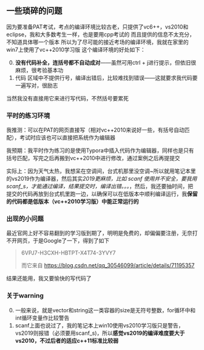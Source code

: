 ## 一些琐碎的问题

因为要准备PAT考试，考点的编译环境比较古老，只提供了vc6++，vs2010和eclipse，我和大多数考生一样，也是要用cpp考试的
而且提供的信息不太充分，不知道具体哪一个版本
所以为了尽可能的接近考场的编译环境，我就在家里的win7上使用了vc++2010学习版
这个编译环境的好处如下：

0. **没有代码补全，连括号都不自动成对**——虽然可用ctrl + j进行提示，但依旧很麻烦，很考验基本功
1. 代码 区域中不提供行号，编译出错后，比较难找到错误——这就要求我代码要一遍写对，很励志

当然我没有直接用它来进行写代码，不然括号要累死

### 平时的练习环境

我推测：可以在PAT的网页直接写（相对vc++2010来说好一些，有括号自动匹配），考试时应该也可以直接把系统作为编辑器

我预期：我平时作为练习的是使用Typora中插入代码作为编辑器，同样也是只有括号匹配，写完之后再搬到vc++2010中进行修改，通过案例之后再提提交

实际上：因为天气太热，我想呆在空调间，台式机那里没空调~所以就用笔记本里的vs2019作为编译器，然后其实*2019更麻烦，比如 scanf 使用并不安全，要我用 scanf_s，才能通过编译，结果提交时，编译出错。。。*，然后，我还要抽时间，把提交的代码再放到台式机里跑一边，以确保可以在低版本中顺利编译运行，我**保留的代码都是低版本（vc++2010学习版）中能正常运行的**

### 出现的小问题

最近官网上好不容易翻到的学习版到期了，明明是免费的，却偏偏要注册，无奈打不开网页，于是Google了一下，得到了如下

> 6VPJ7-H3CXH-HBTPT-X4T74-3YVY7
>
> 而它来自 https://blog.csdn.net/qq_30546099/article/details/71195357

结果还能用，我又要愉快的写代码了

### 关于warning
0. 一般来说，就是vector和string这一类容器的size是无符号整数，for循环中和int循环变量作比较警告
1. scanf上面也说过了，我的笔记本上win10使用vs2010学习版只是警告，vs2019则报错（必须要用scanf_s)，所以**感觉vs2019的编译难度要大于vs2010，不过后者的适应c++11标准比较弱**
